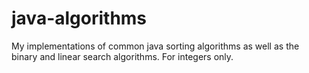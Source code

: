 # java-algorithms
My implementations of common java sorting algorithms as well as the binary and linear search algorithms. For integers only.
